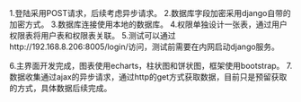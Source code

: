 1.登陆采用POST请求，后续考虑异步请求。
2.数据库字段加密采用django自带的加密方式。
3.数据库连接使用本地的数据库。
4.权限单独设计一张表，通过用户权限表将用户表和权限表关联。
5.测试可以通过http://192.168.8.206:8005/login/访问，测试前需要在内网启动django服务。

6.主界面开发完成，图表使用echarts，柱状图和饼状图，框架使用bootstrap。
7.数据收集通过ajax的异步请求，通过http的get方式获取数据，目前只是预留获取的方式，具体数据后续完成。
